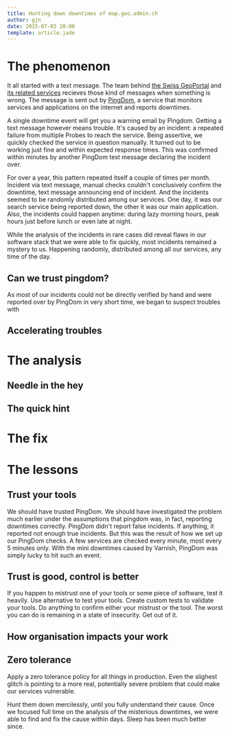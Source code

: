 ```yaml
---
title: Hunting down downtimes of map.geo.admin.ch
author: gjn
date: 2015-07-03 20:00
template: article.jade
---
```


# The phenomenon

It all started with a text message. The team
behind [the Swiss GeoPortal](https://map.geo.admin.ch) and
[its related services](https://api3.geo.admin.ch) recieves
those kind of messages when something is wrong. The message
is sent out by [PingDom](https://pingdom.com), a service
that monitors services and applications on the internet and
reports downtimes.

A single downtime event will get you a warning email by Pingdom.
Getting a text message however means trouble. It's caused by an
incident: a repeated failure from multiple Probes to reach the 
service. Being assertive, we quickly checked the service in question manually.
It turned out to be working just fine and within expected
response times. This was confirmed within minutes by another
PingDom test message declaring the incident over.

For over a year, this pattern repeated itself a couple of times per
month. Incident via text message, manual checks couldn't conclusively confirm
the downtime, text message announcing end of incident. And the incidents
seemed to be randomly distributed among our services. One day, it was
our search service being reported down, the other it was our main
application. Also, the incidents could happen anytime: during lazy morning
hours, peak hours just before lunch or even late at night.

While the analysis of the incidents in rare cases did reveal flaws
in our software stack that we were able to fix quickly, most incidents
remained a mystery to us. Happening randomly, distributed among
all our services, any time of the day.

## Can we trust pingdom?

As most of our incidents could not be directly verified by
hand and were reported over by PingDom in very short time, we
began to suspect troubles with


## Accelerating troubles

# The analysis

## Needle in the hey

## The quick hint

# The fix

# The lessons

## Trust your tools

We should have trusted PingDom. We should have investigated the problem much
earlier under the assumptions that pingdom was, in fact, reporting downtimes
correctly. PingDom didn't report false incidents. If anything, it reported
not enough true incidents. But this was the result of how we set up
our PingDom checks. A few services are checked every minute, most every
5 minutes only. With the mini downtimes caused by Varnish, PingDom was simply
lucky to hit such an event.

## Trust is good, control is better

If you happen to mistrust one of your tools or some piece of software,
test it heavily. Use alternative to test your tools. Create custom tests
to validate your tools. Do anything to confirm either your mistrust or the tool.
The worst you can do is remaining in a state of insecurity. Get out of it.

## How organisation impacts your work

## Zero tolerance

Apply a zero tolerance policy for all things in production. Even
the slighest glitch is pointing to a more real, potentially severe problem
that could make our services vulnerable.

Hunt them down mercilessly, until you fully understand their cause. Once
we focused full time on the analysis of the misterious downtimes, we were
able to find and fix the cause within days. Sleep has been
much better since.
